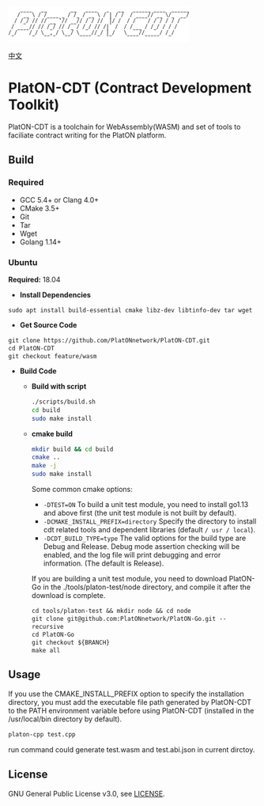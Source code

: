 ![logo](./docs/images/platon-cdt-logo.png)

[中文](./README_cn.md)

# PlatON-CDT (Contract Development Toolkit)

PlatON-CDT is a toolchain for WebAssembly(WASM) and set of tools to faciliate
contract writing for the PlatON platform.

## Build

### Required

- GCC 5.4+ or Clang 4.0+
- CMake 3.5+
- Git
- Tar
- Wget
- Golang 1.14+

### Ubuntu

**Required:** 18.04

- **Install Dependencies**

``` shell
sudo apt install build-essential cmake libz-dev libtinfo-dev tar wget
```

- **Get Source Code**

```shell
git clone https://github.com/PlatONnetwork/PlatON-CDT.git
cd PlatON-CDT
git checkout feature/wasm
```

- **Build Code**

  - **Build with script**

    ``` sh
    ./scripts/build.sh
    cd build
    sudo make install
    ```

  - **cmake build**

    ``` sh
    mkdir build && cd build
    cmake ..
    make -j
    sudo make install
    ```

    Some common cmake options:
    - `-DTEST=ON` To build a unit test module, you need to install go1.13 and above first (the unit test module is not built by default).
    - `-DCMAKE_INSTALL_PREFIX=directory` Specify the directory to install cdt related tools and dependent libraries (default `/ usr / local`).
    - `-DCDT_BUILD_TYPE=type` The valid options for the build type are Debug and Release. Debug mode assertion checking will be enabled, and the log file will print debugging and error information. (The default is Release).

    If you are building a unit test module, you need to download PlatON-Go in the ./tools/platon-test/node directory, and compile it after the download is complete.

    ```shell
    cd tools/platon-test && mkdir node && cd node
    git clone git@github.com:PlatONnetwork/PlatON-Go.git --recursive
    cd PlatON-Go
    git checkout ${BRANCH}
    make all
    ```

## Usage

If you use the CMAKE_INSTALL_PREFIX option to specify the installation directory, you must add the executable file path generated by PlatON-CDT to the PATH environment variable before using PlatON-CDT (installed in the /usr/local/bin directory by default).

``` bash
platon-cpp test.cpp
```

run command could generate test.wasm and test.abi.json in current dirctoy.

## License

GNU General Public License v3.0, see [LICENSE](https://github.com/PlatONnetwork/PlatON-CDT/blob/master/LICENSE).
